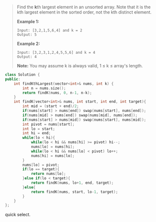 > Find the **k**th largest element in an unsorted array. Note that it is the kth largest element in the sorted order, not the kth distinct element.
>
> **Example 1:**
>
> ```
> Input: [3,2,1,5,6,4] and k = 2
> Output: 5
> ```
>
> **Example 2:**
>
> ```
> Input: [3,2,3,1,2,4,5,5,6] and k = 4
> Output: 4
> ```
>
> **Note:**
> You may assume k is always valid, 1 ≤ k ≤ array's length.

```cpp
class Solution {
public:
    int findKthLargest(vector<int>& nums, int k) {
        int n = nums.size();
        return findK(nums, 0, n-1, n-k);
    }
    int findK(vector<int>& nums, int start, int end, int target){
        int mid = (start + end)/2;
        if(nums[start] > nums[end]) swap(nums[start], nums[end]);
        if(nums[mid] > nums[end]) swap(nums[mid], nums[end]);
        if(nums[start] > nums[mid]) swap(nums[start], nums[mid]);
        int pivot = nums[start];
        int lo = start;
        int hi = end;
        while(lo < hi){
            while(lo < hi && nums[hi] >= pivot) hi--;
            nums[lo] = nums[hi];
            while(lo < hi && nums[lo] < pivot) lo++;
            nums[hi] = nums[lo];
        }
        nums[lo] = pivot;
        if(lo == target){
            return nums[lo];
        }else if(lo < target){
            return findK(nums, lo+1, end, target);
        }else{
            return findK(nums, start, lo-1, target);
        }
    }
};
```

quick select.